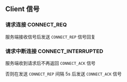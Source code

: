 ## Client 信号

### 请求连接 CONNECT_REQ

服务端接收信号后发送 `CONNECT_REP` 信号回复

### 请求中断连接 CONNECT_INTERRUPTED

服务端收到请求后不再返回 `CONNECT_ACK` 信号

否则在发送 `CONNECT_REP` 间隔 5s 后发送 `CONNECT_ACK` 信号